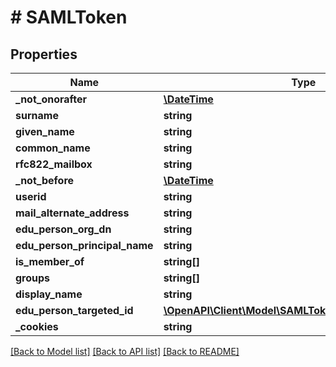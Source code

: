 # # SAMLToken

## Properties

Name | Type | Description | Notes
------------ | ------------- | ------------- | -------------
**_not_onorafter** | [**\DateTime**](\DateTime.md) |  | [optional] 
**surname** | **string** |  | [optional] 
**given_name** | **string** |  | [optional] 
**common_name** | **string** |  | [optional] 
**rfc822_mailbox** | **string** |  | [optional] 
**_not_before** | [**\DateTime**](\DateTime.md) |  | [optional] 
**userid** | **string** |  | [optional] 
**mail_alternate_address** | **string** |  | [optional] 
**edu_person_org_dn** | **string** |  | [optional] 
**edu_person_principal_name** | **string** |  | [optional] 
**is_member_of** | **string[]** |  | [optional] 
**groups** | **string[]** |  | [optional] 
**display_name** | **string** |  | [optional] 
**edu_person_targeted_id** | [**\OpenAPI\Client\Model\SAMLTokenEduPersonTargetedID**](SAMLTokenEduPersonTargetedID.md) |  | [optional] 
**_cookies** | **string** |  | [optional] 

[[Back to Model list]](../../README.md#documentation-for-models) [[Back to API list]](../../README.md#documentation-for-api-endpoints) [[Back to README]](../../README.md)



